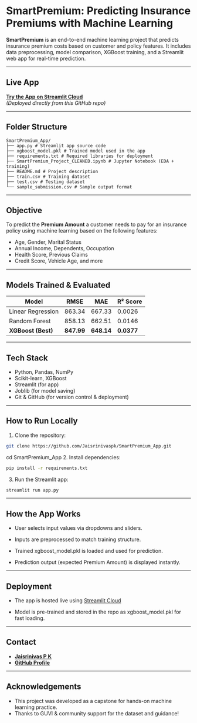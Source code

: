 #  SmartPremium: Predicting Insurance Premiums with Machine Learning

**SmartPremium** is an end-to-end machine learning project that predicts insurance premium costs based on customer and policy features. It includes data preprocessing, model comparison, XGBoost training, and a Streamlit web app for real-time prediction.

---

##  Live App

 **[Try the App on Streamlit Cloud](https://smartpremiumapp-daziur43ekfg7zquj6qypx.streamlit.app/)**  
_(Deployed directly from this GitHub repo)_

---

##  Folder Structure

```text
SmartPremium_App/
├── app.py # Streamlit app source code
├── xgboost_model.pkl # Trained model used in the app
├── requirements.txt # Required libraries for deployment
├── SmartPremium_Project_CLEANED.ipynb # Jupyter Notebook (EDA + training)
├── README.md # Project description
├── train.csv # Training dataset
├── test.csv # Testing dataset
└── sample_submission.csv # Sample output format
```


---

##  Objective

To predict the **Premium Amount** a customer needs to pay for an insurance policy using machine learning based on the following features:

- Age, Gender, Marital Status
- Annual Income, Dependents, Occupation
- Health Score, Previous Claims
- Credit Score, Vehicle Age, and more

---

##  Models Trained & Evaluated

| Model              | RMSE   | MAE    | R² Score |
|--------------------|--------|--------|----------|
| Linear Regression  | 863.34 | 667.33 | 0.0026   |
| Random Forest      | 858.13 | 662.51 | 0.0146   |
| **XGBoost (Best)** | **847.99** | **648.14** | **0.0377**  |

---

##  Tech Stack

- Python, Pandas, NumPy
- Scikit-learn, XGBoost
- Streamlit (for app)
- Joblib (for model saving)
- Git & GitHub (for version control & deployment)

---

##  How to Run Locally

1. Clone the repository:

```bash
git clone https://github.com/Jaisrinivaspk/SmartPremium_App.git
```
   cd SmartPremium_App
2. Install dependencies:
```bash
pip install -r requirements.txt
```
3. Run the Streamlit app:
```bash
streamlit run app.py
```

---
##  How the App Works


 - User selects input values via dropdowns and sliders.

 - Inputs are preprocessed to match training structure.

 - Trained xgboost_model.pkl is loaded and used for prediction.

 - Prediction output (expected Premium Amount) is displayed instantly.
---
##  Deployment
 
 
 - The app is hosted live using [Streamlit Cloud](https://Jaisrinivaspk-smartpremium-app.streamlit.app)

 - Model is pre-trained and stored in the repo as xgboost_model.pkl for fast loading.

---
##  Contact
 
 - **[Jaisrinivas P K](mailto:jaisrinivasece2020@gmail.com)**
 - **[GitHub Profile](https://github.com/Jaisrinivaspk)**

---
##  Acknowledgements


- This project was developed as a capstone for hands-on machine learning practice.
- Thanks to GUVI & community support for the dataset and guidance!


